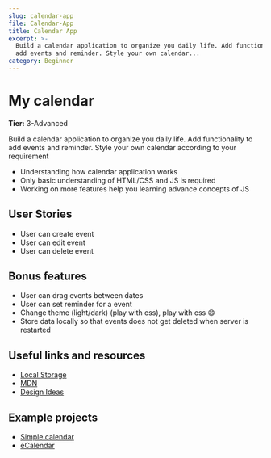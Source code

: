 ```yaml
---
slug: calendar-app
file: Calendar-App
title: Calendar App
excerpt: >-
  Build a calendar application to organize you daily life. Add functionality to
  add events and reminder. Style your own calendar...
category: Beginner
---
```

# My calendar

**Tier:** 3-Advanced

Build a calendar application to organize you daily life. Add functionality to add events and reminder.
Style your own calendar according to your requirement

- Understanding how calendar application works
- Only basic understanding of HTML/CSS and JS is required
- Working on more features help you learning advance concepts of JS

## User Stories

* User can create event
* User can edit event
* User can delete event

## Bonus features

* User can drag events between dates
* User can set reminder for a event
* Change theme (light/dark) (play with css), play with css 😄
* Store data locally so that events does not get deleted when server is restarted

## Useful links and resources

- [Local Storage](https://blog.logrocket.com/the-complete-guide-to-using-localstorage-in-javascript-apps-ba44edb53a36/)
- [MDN](https://developer.mozilla.org/en-US/)
- [Design Ideas](https://dribbble.com/tags/calendar)

## Example projects

- [Simple calendar](https://medium.com/@nitinpatel_20236/challenge-of-building-a-calendar-with-pure-javascript-a86f1303267d)
- [eCalendar](https://github.com/muzhaqi16/eCalendar)
